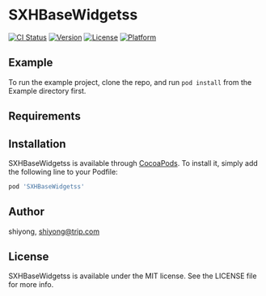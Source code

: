 # SXHBaseWidgetss

[![CI Status](https://img.shields.io/travis/shiyong/SXHBaseWidgetss.svg?style=flat)](https://travis-ci.org/shiyong/SXHBaseWidgetss)
[![Version](https://img.shields.io/cocoapods/v/SXHBaseWidgetss.svg?style=flat)](https://cocoapods.org/pods/SXHBaseWidgetss)
[![License](https://img.shields.io/cocoapods/l/SXHBaseWidgetss.svg?style=flat)](https://cocoapods.org/pods/SXHBaseWidgetss)
[![Platform](https://img.shields.io/cocoapods/p/SXHBaseWidgetss.svg?style=flat)](https://cocoapods.org/pods/SXHBaseWidgetss)

## Example

To run the example project, clone the repo, and run `pod install` from the Example directory first.

## Requirements

## Installation

SXHBaseWidgetss is available through [CocoaPods](https://cocoapods.org). To install
it, simply add the following line to your Podfile:

```ruby
pod 'SXHBaseWidgetss'
```

## Author

shiyong, shiyong@trip.com

## License

SXHBaseWidgetss is available under the MIT license. See the LICENSE file for more info.
